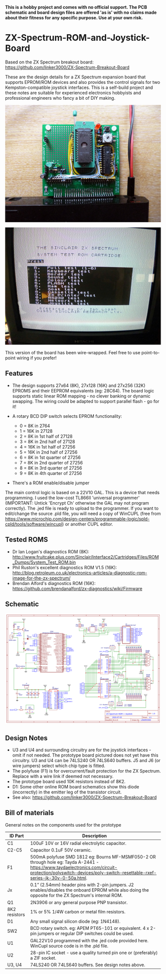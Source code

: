 **This is a hobby project and comes with no official support. The PCB schematic and board design files are offered 'as is' with no claims made about their fitness for any specific purpose. Use at your own risk.**

# ZX-Spectrum-ROM-and-Joystick-Board

Based on the ZX Spectrum breakout board: https://github.com/linker3000/ZX-Spectrum-Breakout-Board

These are the design details for a ZX Spectrum expansion board that supports EPROM/ROM devices and also provides the control signals for two Kempston-compatible joystick interfaces. This is a self-build project and these notes are suitable for experienced electronics hobbyists and professional engineers who fancy a bit of DIY making.

![Image](proto1.JPG)

![Image](proto2.JPG)

This version of the board has been wire-wrapped. Feel free to use point-to-point wiring if you prefer!

## Features

* The design supports 27x64 (8K), 27x128 (16K) and 27x256 (32K) EPROMS and their EEPROM equivalents (eg: 28C64). The board logic supports static linear ROM mapping - no clever banking or dynamic swapping. The wiring could be adapted to support parallel flash - go for it!

* A rotary BCD DIP switch selects EPROM functionality:

  * 0 = 8K in 2764                                                    
  * 1 = 16K in 27128                                                  
  * 2 = 8K in 1st half of 27128                                       
  * 3 = 8K in 2nd half of 27128                                       
  * 4 = 16K in 1st half of 27256                                               
  * 5 = 16K in 2nd half of 27256                                               
  * 6 = 8K in 1st quarter of 27256                                            
  * 7 = 8K in 2nd quarter of 27256                                            
  * 8 = 8K in 3rd quarter of 27256                                            
  * 9 = 8K in 4th quarter of 27256   

* There's a ROM enable/disable jumper

The main control logic is based on a 22V10 GAL. This is a device that needs programming. I used the low-cost TL866II 'universal programmer' (IMPORTANT: Untick 'Encrypt Ch' otherwise the GAL may not program correctly). The .jed file is ready to upload to the programmer. If you want to edit/change the source .pld file, you will need a copy of WinCUPL (free from https://www.microchip.com/design-centers/programmable-logic/spld-cpld/tools/software/wincupl) or another CUPL editor.

## Tested ROMS

* Dr Ian Logan's diagnostics ROM (8K): http://www.fruitcake.plus.com/Sinclair/Interface2/Cartridges/Files/ROM_Dumps/System_Test_ROM.bin
* Phil Ruston's excellent diagnostics ROM V1.5 (16K): http://blog.retroleum.co.uk/electronics-articles/a-diagnostic-rom-image-for-the-zx-spectrum/
* Brendan Alford's diagnostics ROM (16K): https://github.com/brendanalford/zx-diagnostics/wiki/Firmware

## Schematic

![Image](schematic.png)

 ## Design Notes
 
 * U3 and U4 and surrounding circuitry are for the joystick interfaces - omit if not needed. The prototype board pictured does not yet have this circuitry. U3 and U4 can be 74LS240 OR 74LS640 buffers. J5 and J6 (or wire jumpers) select which chip type is fitted.
 * The polyfuse (F1) is for overcurrent/fault protection for the ZX Spectrum. Replace with a wire link if deemed not necessary.
 * The prototype board used 10K resistors instead of 8K2.
 * D1: Some other online ROM board schematics show this diode (incorrectly) in the emitter leg of the transistor circuit.
 * See also: https://github.com/linker3000/ZX-Spectrum-Breakout-Board                                 
 
## Bill of materials
 
General notes on the components used for the prototype 

ID	Part | Description 
----------|----------
C1|100uF 10V or 16V radial electrolytic capacitor. 
C2-C5|Capacitor 0.1uF 50V ceramic.
F1|500mA polyfuse SMD 1812 eg: Bourns MF-MSMF050-2 OR through hole eg: Tayda A-2441 - https://www.taydaelectronics.com/circuit-protection/polyswitch-devices/poly-switch-resettable-rxef-series-jk-30v-0-50a.html. 
Jx|0.1” (2.54mm) header pins with 2-pin jumpers. J2 enables/disables the onboard EPROM while also doing the opposite for the ZX Spectrum's internal ROM. 
Q1|2N3906 or any general purpose PNP transistor.
8K2 resistors|1% or 5% 1/4W carbon or metal film resistors. 
D1|Any small signal silicon diode (eg: 1N4148). 
SW2|BCD rotary switch. eg: APEM PT65-101 or equivalent. 4 x 2-pin jumpers or regular DIP switches could be used.
U1|GAL22V10 programmed with the .jed code provided here. WinCupl source code is in the .pld file.
U2|28-pin IC socket - use a quality turned pin one or (preferably) a ZIF socket.
U3, U4|74LS240 OR 74LS640 buffers. See design notes above.
